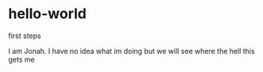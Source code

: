 # hello-world
first steps

I am Jonah.  I have no idea what im doing but we will see where the hell this gets me
